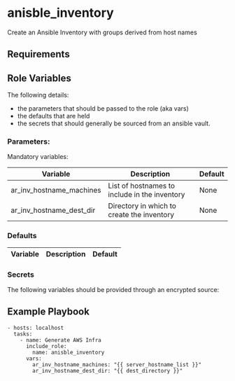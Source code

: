 # anisble_inventory

Create an Ansible Inventory with groups derived from host names

## Requirements

## Role Variables
The following details:
- the parameters that should be passed to the role (aka vars)
- the defaults that are held
- the secrets that should generally be sourced from an ansible vault.

### Parameters:

Mandatory variables:

| Variable                 | Description                                   | Default |
| --------                 | -----------                                   | ------- |
| ar_inv_hostname_machines | List of hostnames to include in the inventory | None    |
| ar_inv_hostname_dest_dir | Directory in which to create the inventory    | None    |


### Defaults
| Variable | Description | Default |
| -------- | ----------- | ------- |


### Secrets
The following variables should be provided through an encrypted source:

## Example Playbook

```
- hosts: localhost
  tasks:
    - name: Generate AWS Infra
      include_role:
        name: anisble_inventory
      vars:
        ar_inv_hostname_machines: "{{ server_hostname_list }}"
        ar_inv_hostname_dest_dir: "{{ dest_directory }}"
```
